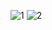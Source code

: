 ![1](https://github.com/mianhunainhamza/book-app-react-native/assets/105043202/69369c40-2946-4f5a-a7bd-1d8aee43a55e)
![2](https://github.com/mianhunainhamza/book-app-react-native/assets/105043202/50011bb3-1180-4bd7-85ff-cda2417e1a8a)

